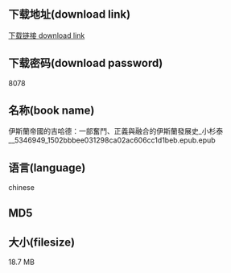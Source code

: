 ## 下载地址(download link)
[下载链接 download link](https://tutu365.netlify.app/?s=%E4%BC%8A%E6%96%AF%E8%98%AD%E5%B8%9D%E5%9C%8B%E7%9A%84%E5%90%89%E5%93%88%E5%BE%B7%EF%BC%9A%E4%B8%80%E9%83%A8%E5%A5%AE%E9%AC%A5%E3%80%81%E6%AD%A3%E7%BE%A9%E8%88%87%E8%9E%8D%E5%90%88%E7%9A%84%E4%BC%8A%E6%96%AF%E8%98%AD%E7%99%BC%E5%B1%95%E5%8F%B2_%E5%B0%8F%E6%9D%89%E6%B3%B0__5346949_1502bbbee031298ca02ac606cc1d1beb.epub)

## 下载密码(download password)
8078

## 名称(book name)
伊斯蘭帝國的吉哈德：一部奮鬥、正義與融合的伊斯蘭發展史_小杉泰__5346949_1502bbbee031298ca02ac606cc1d1beb.epub.epub

## 语言(language)
chinese

## MD5


## 大小(filesize)
18.7 MB
